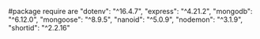 #package require are 
 "dotenv": "^16.4.7",
    "express": "^4.21.2",
    "mongodb": "^6.12.0",
    "mongoose": "^8.9.5",
    "nanoid": "^5.0.9",
    "nodemon": "^3.1.9",
    "shortid": "^2.2.16"
    
